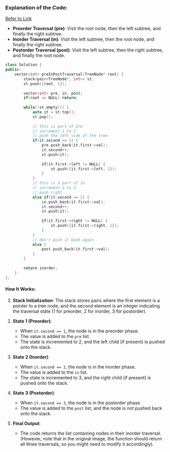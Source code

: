 ### Explanation of the Code:
[Refer to Link](https://www.youtube.com/watch?v=ySp2epYvgTE)

- **Preorder Traversal (pre)**: Visit the root node, then the left subtree, and finally the right subtree.
- **Inorder Traversal (in)**: Visit the left subtree, then the root node, and finally the right subtree.
- **Postorder Traversal (post)**: Visit the left subtree, then the right subtree, and finally the root node.

```cpp
class Solution {
public:
    vector<int> preInPostTraversal(TreeNode* root) {
        stack<pair<TreeNode*, int>> st;
        st.push({root, 1});
        
        vector<int> pre, in, post;
        if(root == NULL) return;
        
        while(!st.empty()) {
            auto it = st.top();
            st.pop();
            
            // this is part of pre
            // increment 1 to 2
            // push the left side of the tree
            if(it.second == 1) {
                pre.push_back(it.first->val);
                it.second++;
                st.push(it);
                
                if(it.first->left != NULL) {
                    st.push({it.first->left, 1});
                }
            }
            // this is a part of in
            // increment 2 to 3
            // push right
            else if(it.second == 2) {
                in.push_back(it.first->val);
                it.second++;
                st.push(it);
                
                if(it.first->right != NULL) {
                    st.push({it.first->right, 1});
                }
            }
            // don't push it back again
            else {
                post.push_back(it.first->val);
            }
        }
        
        return inorder;
    }
};
```

#### How It Works:
1. **Stack Initialization**: The stack stores pairs where the first element is a pointer to a tree node, and the second element is an integer indicating the traversal state (1 for preorder, 2 for inorder, 3 for postorder).

2. **State 1 (Preorder)**:
   - When `it.second == 1`, the node is in the preorder phase.
   - The value is added to the `pre` list.
   - The state is incremented to 2, and the left child (if present) is pushed onto the stack.

3. **State 2 (Inorder)**:
   - When `it.second == 2`, the node is in the inorder phase.
   - The value is added to the `in` list.
   - The state is incremented to 3, and the right child (if present) is pushed onto the stack.

4. **State 3 (Postorder)**:
   - When `it.second == 3`, the node is in the postorder phase.
   - The value is added to the `post` list, and the node is not pushed back onto the stack.

5. **Final Output**:
   - The code returns the list containing nodes in their inorder traversal. (However, note that in the original image, the function should return all three traversals, so you might need to modify it accordingly).
